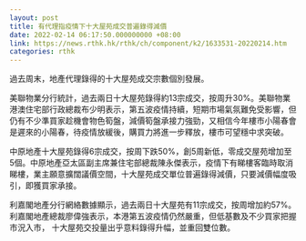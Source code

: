 ```yaml
---
layout: post
title: 有代理指疫情下十大屋苑成交普遍錄得減價
date: 2022-02-14 06:17:50.000000000 +08:00
link: https://news.rthk.hk/rthk/ch/component/k2/1633531-20220214.htm
categories: rthk
---
```


過去周末，地產代理錄得的十大屋苑成交宗數個別發展。

美聯物業分行統計，過去兩日十大屋苑錄得約13宗成交，按周升30%。美聯物業港澳住宅部行政總裁布少明表示，第五波疫情持續，短期市場氣氛難免受影響，但仍有不少準買家趁機會物色筍盤，減價筍盤承接力強勁，又相信今年樓市小陽春會是遲來的小陽春，待疫情放緩後，購買力將進一步釋放，樓市可望穩中求突破。

中原地產十大屋苑錄得6宗成交，按周下跌50%，創5周新低，零成交屋苑增加至5個。中原地產亞太區副主席兼住宅部總裁陳永傑表示，疫情下有睇樓客臨時取消睇樓，業主願意擴闊議價空間，十大屋苑成交單位普遍錄得減價，只要減價幅度吸引，即獲買家承接。

利嘉閣地產分行網絡數據顯示，過去兩日十大屋苑有11宗成交，按周增加約57%。利嘉閣地產總裁廖偉強表示，本港第五波疫情仍然嚴重，但低基數及不少買家把握市況入市， 十大屋苑交投量出乎意料錄得升幅，並重回雙位數。
